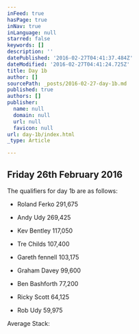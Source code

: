 ```yaml
---
inFeed: true
hasPage: true
inNav: true
inLanguage: null
starred: false
keywords: []
description: ''
datePublished: '2016-02-27T04:41:37.484Z'
dateModified: '2016-02-27T04:41:24.725Z'
title: Day 1b
author: []
sourcePath: _posts/2016-02-27-day-1b.md
published: true
authors: []
publisher:
  name: null
  domain: null
  url: null
  favicon: null
url: day-1b/index.html
_type: Article

---
```

## Friday 26th February 2016

The qualifiers for day 1b are as follows:

* Roland Ferko 291,675

* Andy Udy 269,425

* Kev Bentley 117,050

* Tre Childs 107,400

* Gareth fennell 103,175

* Graham Davey 99,600

* Ben Bashforth 77,200

* Ricky Scott 64,125

* Rob Udy 59,975

Average Stack: